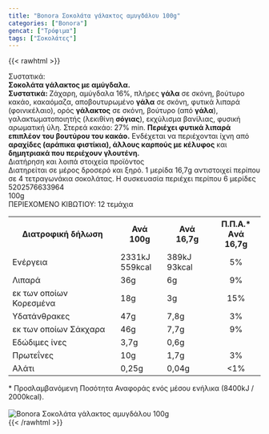 ```yaml
---
title: "Bonora Σοκολάτα γάλακτος αμυγδάλου 100g"
categories: ["Bonora"]
gencat: ["Τρόφιμα"]
tags: ["Σοκολάτες"]
---
```

{{< rawhtml >}}

<div class="sload118"><div class="product"><div id="sistatika">Συστατικά:</div><div class="alltext"><strong>Σοκολάτα γάλακτος με αμύγδαλα.<br>Συστατικά: </strong>Ζάχαρη, αμύγδαλα 16%, πλήρες <strong>γάλα</strong> σε σκόνη, βούτυρο κακάο, κακαόμαζα, αποβουτυρωμένο <strong>γάλα</strong> σε σκόνη, φυτικά λιπαρά (φοινικέλαιο), ορός <strong>γάλακτος</strong> σε σκόνη, βούτυρο (από <strong>γάλα</strong>), γαλακτωματοποιητής (λεκιθίνη <strong>σόγιας</strong>), εκχύλισμα βανίλιας, φυσική αρωματική ύλη. Στερεά κακάο: 27% min. <strong>Περιέχει φυτικά λιπαρά επιπλέον του βουτύρου του κακάο.</strong> Ενδέχεται να περιέχονται ίχνη από <strong>αραχίδες (αράπικα φιστίκια), άλλους καρπούς με κέλυφος</strong> και <strong>δημητριακά που περιέχουν γλουτένη.</strong></div><div id="loipa">Διατήρηση και λοιπά στοιχεία προϊόντος</div><div class="alltext">Διατηρείται σε μέρος δροσερό και ξηρό. 1 μερίδα 16,7g αντιστοιχεί περίπου σε 4 τετραγωνάκια σοκολάτας. H συσκευασία περιέχει περίπου 6 μερίδες</div><div id="barcode"><div id="barimage1"></div><span id="bartext">5202576633964</span></div><div id="varos"><div id="varosimage1"></div><span id="varostext">100g</span></div><div id="kivotio">ΠΕΡΙΕΧΟΜΕΝΟ ΚΙΒΩΤΙΟΥ: 12 τεμάχια</div><table id="diatable"><tbody><tr><th>Διατροφική δήλωση</th><th>Ανά 100g</th><th>Ανά 16,7g</th><th>Π.Π.Α.*<br>Aνά 16,7g</th></tr><tr><td class="texr2">Ενέργεια</td><td class="texr">2331kJ<br>559kcal</td><td class="texr">389kJ<br>93kcal</td><td class="texr" style="text-align:center">5%</td></tr><tr><td class="texr2">Λιπαρά</td><td class="texr">36g</td><td class="texr">6g</td><td class="texr" style="text-align:center">9%</td></tr><tr><td class="gray">εκ των οποίων Κορεσµένα</td><td class="gray2">18g</td><td class="gray2">3g</td><td class="gray2" style="text-align:center">15%</td></tr><tr><td class="texr2">Yδατάνθρακες</td><td class="texr">47g</td><td class="texr">7,8g</td><td class="texr" style="text-align:center">3%</td></tr><tr><td class="gray">εκ των οποίων Σάκχαρα</td><td class="gray2">46g</td><td class="gray2">7,7g</td><td class="gray2" style="text-align:center">9%</td></tr><tr><td class="texr2">Eδώδιμες ίνες</td><td class="texr">3,7g</td><td class="texr">0,6g</td><td class="texr" style="text-align:center">&nbsp;</td></tr><tr><td class="texr2">Πρωτεΐνες</td><td class="texr">10g</td><td class="texr">1,7g</td><td class="texr" style="text-align:center">3%</td></tr><tr><td class="texr2">Αλάτι</td><td class="texr">0,25g</td><td class="texr">0,04g</td><td class="texr" style="text-align:center">&lt;1%</td></tr></tbody></table><div class="alltext">* Προσλαμβανόμενη Ποσότητα Αναφοράς ενός μέσου ενήλικα (8400kJ / 2000kcal).</div><br><div class="pimg"><img alt="Bonora Σοκολάτα γάλακτος αμυγδάλου 100g" title="Bonora Σοκολάτα γάλακτος αμυγδάλου 100g" src="/media/images/bonora-sokolata-galaktos-amygdalou-100g.jpg"></div></div></div>
{{< /rawhtml >}}


